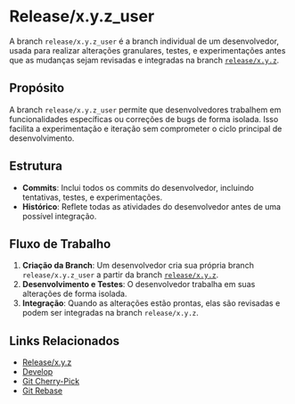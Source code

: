 # Release/x.y.z_user

A branch `release/x.y.z_user` é a branch individual de um desenvolvedor, usada para realizar alterações granulares, testes, e experimentações antes que as mudanças sejam revisadas e integradas na branch [`release/x.y.z`](./release-xyz.md).

## Propósito
A branch `release/x.y.z_user` permite que desenvolvedores trabalhem em funcionalidades específicas ou correções de bugs de forma isolada. Isso facilita a experimentação e iteração sem comprometer o ciclo principal de desenvolvimento.

## Estrutura
- **Commits**: Inclui todos os commits do desenvolvedor, incluindo tentativas, testes, e experimentações.
- **Histórico**: Reflete todas as atividades do desenvolvedor antes de uma possível integração.

## Fluxo de Trabalho
1. **Criação da Branch**: Um desenvolvedor cria sua própria branch `release/x.y.z_user` a partir da branch [`release/x.y.z`](./release-xyz.md).
2. **Desenvolvimento e Testes**: O desenvolvedor trabalha em suas alterações de forma isolada.
3. **Integração**: Quando as alterações estão prontas, elas são revisadas e podem ser integradas na branch `release/x.y.z`.

## Links Relacionados
- [Release/x.y.z](./release-xyz.md)
- [Develop](./develop.md)
- [Git Cherry-Pick](https://git-scm.com/docs/git-cherry-pick)
- [Git Rebase](https://git-scm.com/docs/git-rebase)

